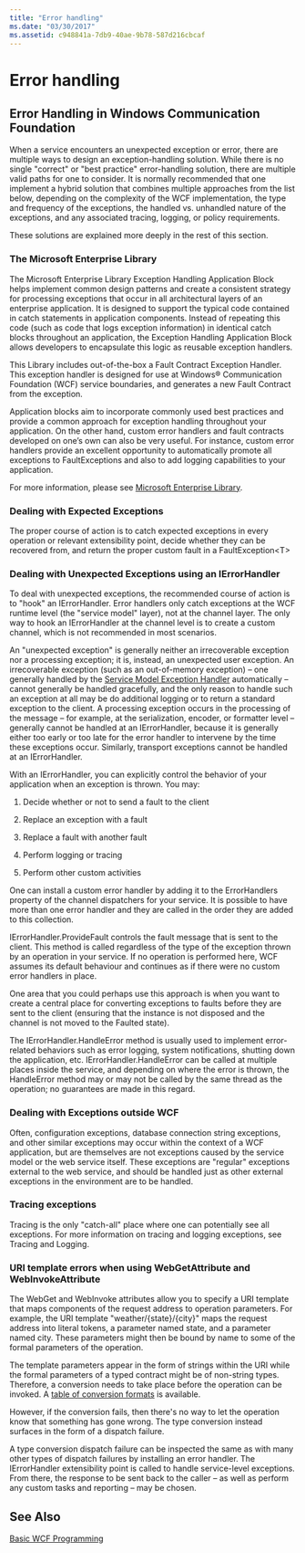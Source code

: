 ```yaml
---
title: "Error handling"
ms.date: "03/30/2017"
ms.assetid: c948841a-7db9-40ae-9b78-587d216cbcaf
---
```

# Error handling
## Error Handling in Windows Communication Foundation  
 When a service encounters an unexpected exception or error, there are multiple ways to design an exception-handling solution. While there is no single "correct" or "best practice" error-handling solution, there are multiple valid paths for one to consider. It is normally recommended that one implement a hybrid solution that combines multiple approaches from the list below, depending on the complexity of the WCF implementation, the type and frequency of the exceptions, the handled vs. unhandled nature of the exceptions, and any associated tracing, logging, or policy requirements.  
  
 These solutions are explained more deeply in the rest of this section.  
  
### The Microsoft Enterprise Library  
 The Microsoft Enterprise Library Exception Handling Application Block helps implement common design patterns and create a consistent strategy for processing exceptions that occur in all architectural layers of an enterprise application. It is designed to support the typical code contained in catch statements in application components. Instead of repeating this code (such as code that logs exception information) in identical catch blocks throughout an application, the Exception Handling Application Block allows developers to encapsulate this logic as reusable exception handlers.  
  
 This Library includes out-of-the-box a Fault Contract Exception Handler. This exception handler is designed for use at Windows® Communication Foundation (WCF) service boundaries, and generates a new Fault Contract from the exception.  
  
 Application blocks aim to incorporate commonly used best practices and provide a common approach for exception handling throughout your application. On the other hand, custom error handlers and fault contracts developed on one’s own can also be very useful. For instance, custom error handlers provide an excellent opportunity to automatically promote all exceptions to FaultExceptions and also to add logging capabilities to your application.  
  
 For more information, please see [Microsoft Enterprise Library](https://msdn.microsoft.com/library/ff632023.aspx).  
  
### Dealing with Expected Exceptions  
 The proper course of action is to catch expected exceptions in every operation or relevant extensibility point, decide whether they can be recovered from, and return the proper custom fault in a FaultException\<T>  
  
### Dealing with Unexpected Exceptions using an IErrorHandler  
 To deal with unexpected exceptions, the recommended course of action is to "hook" an IErrorHandler. Error handlers only catch exceptions at the WCF runtime level (the "service model" layer), not at the channel layer. The only way to hook an IErrorHandler at the channel level is to create a custom channel, which is not recommended in most scenarios.  
  
 An "unexpected exception" is generally neither an irrecoverable exception nor a processing exception; it is, instead, an unexpected user exception. An irrecoverable exception (such as an out-of-memory exception) – one generally handled by the [Service Model Exception Handler](xref:System.ServiceModel.Dispatcher.ExceptionHandler) automatically – cannot generally be handled gracefully, and the only reason to handle such an exception at all may be do additional logging or to return a standard exception to the client. A processing exception occurs in the processing of the message – for example, at the serialization, encoder, or formatter level – generally cannot be handled at an IErrorHandler, because it is generally either too early or too late for the error handler to intervene by the time these exceptions occur. Similarly, transport exceptions cannot be handled at an IErrorHandler.  
  
 With an IErrorHandler, you can explicitly control the behavior of your application when an exception is thrown. You may:  
  
1.  Decide whether or not to send a fault to the client  
  
2.  Replace an exception with a fault  
  
3.  Replace a fault with another fault  
  
4.  Perform logging or tracing  
  
5.  Perform other custom activities  
  
 One can install a custom error handler by adding it to the ErrorHandlers property of the channel dispatchers for your service.  It is possible to have more than one error handler and they are called in the order they are added to this collection.  
  
 IErrorHandler.ProvideFault controls the fault message that is sent to the client. This method is called regardless of the type of the exception thrown by an operation in your service. If no operation is performed here, WCF assumes its default behaviour and continues as if there were no custom error handlers in place.  
  
 One area that you could perhaps use this approach is when you want to create a central place for converting exceptions to faults before they are sent to the client (ensuring that the instance is not disposed and the channel is not moved to the Faulted state).  
  
 The IErrorHandler.HandleError method is usually used to implement error-related behaviors such as error logging, system notifications, shutting down the application, etc. IErrorHandler.HandleError can be called at multiple places inside the service, and depending on where the error is thrown, the HandleError method may or may not be called by the same thread as the operation; no guarantees are made in this regard.  
  
### Dealing with Exceptions outside WCF  
 Often, configuration exceptions, database connection string exceptions, and other similar exceptions may occur within the context of a WCF application, but are themselves are not exceptions caused by the service model or the web service itself. These exceptions are "regular" exceptions external to the web service, and should be handled just as other external exceptions in the environment are to be handled.  
  
### Tracing exceptions  
 Tracing is the only "catch-all" place where one can potentially see all exceptions. For more information on tracing and logging exceptions, see Tracing and Logging.  
  
### URI template errors when using WebGetAttribute and WebInvokeAttribute  
 The WebGet and WebInvoke attributes allow you to specify a URI template that maps components of the request address to operation parameters. For example, the URI template "weather/{state}/{city}" maps the request address into literal tokens, a parameter named state, and a parameter named city. These parameters might then be bound by name to some of the formal parameters of the operation.  
  
 The template parameters appear in the form of strings within the URI while the formal parameters of a typed contract might be of non-string types. Therefore, a conversion needs to take place before the operation can be invoked. A [table of conversion formats](wcf-web-http-programming-model-overview.md) is available.  
  
 However, if the conversion fails, then there's no way to let the operation know that something has gone wrong. The type conversion instead surfaces in the form of a dispatch failure.  
  
 A type conversion dispatch failure can be inspected the same as with many other types of dispatch failures by installing an error handler. The IErrorHandler extensibility point is called to handle service-level exceptions. From there, the response to be sent back to the caller – as well as perform any custom tasks and reporting – may be chosen.  
  
## See Also  
 [Basic WCF Programming](../basic-wcf-programming.md)
